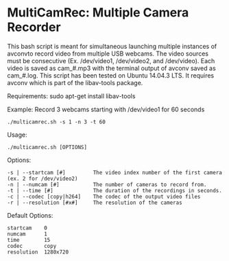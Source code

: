 # MultiCamRec: Multiple Camera Recorder
This bash script is meant for simultaneous launching multiple instances of avconvto record video from multiple USB webcams. The video sources must be consecutive (Ex. /dev/video1, /dev/video2, and /dev/video). Each video is saved as cam_#.mp3 with the terminal output of avconv saved as cam_#.log. This script has been tested on Ubuntu 14.04.3 LTS. It requires avconv which is part of the libav-tools package.

Requirements:
sudo apt-get install libav-tools

Example: Record 3 webcams starting with /dev/video1 for 60 seconds
```
./multicamrec.sh -s 1 -n 3 -t 60
```
Usage:
```
./multicamrec.sh [OPTIONS]
```
Options:
```
-s | --startcam [#]         The video index number of the first camera (ex. 2 for /dev/video2)
-n | --numcam [#]           The number of cameras to record from.
-t | --time [#]             The duration of the recordings in seconds.
-c | --codec [copy|h264]    The codec of the output video files
-r | --resolution [#x#]     The resolution of the cameras
```
Default Options:
```
startcam    0
numcam      1
time        15
codec       copy
resolution  1280x720
```
